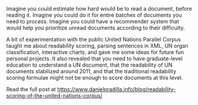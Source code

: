 Imagine you could estimate how hard would be to read a document, before reading it. Imagine you could do it for entire batches of documents you need to process. Imagine you could have a recommender system that would help you prioritize unread documents according to their difficulty.

A bit of experimentation with the public United Nations Parallel Corpus taught me about readability scoring, parsing sentences in XML, UN organ classification, interactive charts, and gave me some ideas for future fun personal projects. It also revealed that you need to have graduate-level education to understand a UN document, that the readability of UN documents stabilized around 2011, and that the traditional readability scoring formulae might not be enough to score documents at this level.

Read the full post at
https://www.danielpradilla.info/blog/readability-scoring-of-the-united-nations-corpus/